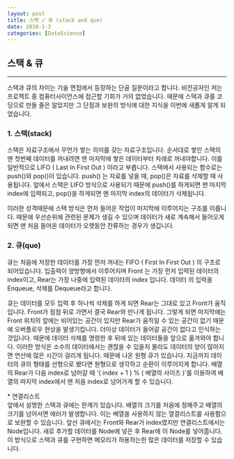 ```yaml
---
layout: post
title: 스택 / 큐 (stack and que)
date: 2018-1-3
categories: [DataScience]
---
```


## 스택 &amp; 큐
* * *

스택과 큐의 차이는 기술 면접에서 등장하는 단골 질문이라고 합니다. 
비전공자인 저는 프로젝트 중 컴퓨터사이언스에 접근할 기회가 거의 없었습니다. 
때문에 스택과 큐를 코딩으로 만들 줄은 알았지만 그 단점과 보완의 방식에 대한 지식을 이번에 
새롭게 알게 되었습니다.

### 1. 스택(stack)

스택은 자료구조에서 무언가 쌓는 의미를 갖는 자료구조입니다. 
순서대로 쌓인 스택의 맨 첫번째 데이터를 꺼내려면 맨 마지막에 쌓은 데이터부터 차례로 
꺼내야합니다. 
이를 일반적으로 <span class="emphasis">LIFO ( Last In First Out )</span> 이라고 부릅니다. 
스택에서 사용되는 함수로는 push()와 pop()이 있습니다. 
push() 는 자료를 넣을 때, pop()은 자료를 삭제할 때 사용됩니다. 
앞에서 스택은 LIFO 방식으로 사용되기 때문에 push()를 하게되면 맨 마지막 index에 입력되고,
pop()을 하게되면 맨 마지막 index의 데이터가 삭제됩니다. 

이러한 성격때문에 스택 방식은 먼저 들어온 작업이 마지막에 이루어지는 구조를 이룹니다. 
때문에 우선순위에 관련된 문제가 생길 수 있으며 데이터가 새로 계속해서 들어오게되면 
맨 처음 들어온 데이터가 오랫동안 잔류하는 경우가 생깁니다.

### 2. 큐(que)

큐는 처음에 저장한 데이터를 가장 먼저 꺼내는 <span class="emphasis">FIFO ( First In First Out )</span> 의 구조로 되어있습니다. 
입출력이 양방향에서 이루어지며 Front 는 가장 먼저 입력된 데이터의 index이고, Rear는 가장 나중에
입력된 데이터의 index 입니다. 
데이터 의 입력을 Enqueue, 삭제를 Dequeue라고 합니다. 

큐는 데이터를 모두 입력 후 하나씩 삭제를 하게 되면 Rear는 그대로 있고 Front가 움직입니다. 
Front가 점점 뒤로 가면서 결국 Rear와 만나게 됩니다. 
그렇게 되면 마지막에는 Front 위치의 앞에는 비어있는 공간이 있지만 
Rear가 움직일 수 있는 공간이 없기 때문에 오버플로우 현상을 발생기킵니다. 
더이상 데이터가 들어갈 공간이 없다고 인식하는 것입니다. 
때문에 데이터 삭제를 명령한 후 뒤에 있는 데이터들을 앞으로 옮겨와야 합니다. 
이러한 방식은 소수의 데이터에서는 괜찮을 수 있을지 몰라도 
데이터의 양이 많아지면 연산에 많은 시간이 걸리게 됩니다. 
때문에 나온 <span class="emphasis">원형 큐</span>가 있습니다. 
지금까지 데이터의 큐의 형태를 선형으로 봤다면 원형으로 생각하고 순환이 이루어지게 합니다. 
배열의 Rear가 다음 index로 넘어갈 때 <span class="emphasis_blue">'( index + 1 ) % ( 배열의 사이즈 )'</span>를 이용하여
배열의 마지막 index에서 맨 처음 index로 넘어가게 할 수 있습니다.

<span class="reference"> * 연결리스트 <br>
앞에서 설명한 스택과 큐에는 한계가 있습니다. 배열의 크기를 처음에 정해주고 배열의 크기를 넘어서면
에러가 발생합니다. 이는 배열을 사용하지 않는 열결리스트를 사용함으로 보완할 수 있습니다. 
앞선 큐에서는 Front와 Rear가 index였지만 연결리스트에서는 Node입니다. 
새로 추가할 데이터를 Node에 넣은 후 Rear에 이 Node를 넣어줍니다. 
이 방식으로 스택과 큐를 구현하면 메모리가 허용하는한 많은 데이터를 저장할 수 있습니다. </span>